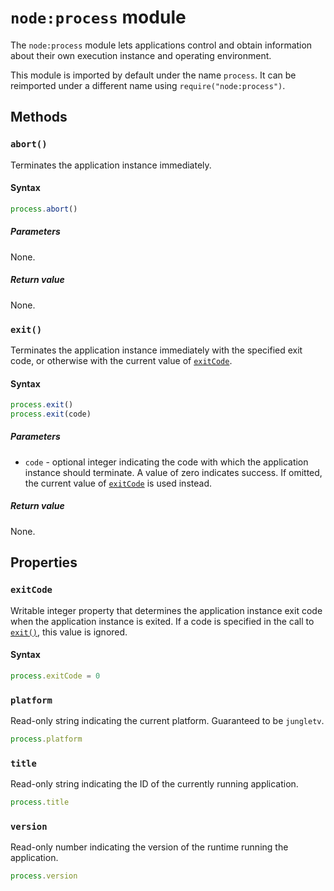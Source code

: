 # `node:process` module

The `node:process` module lets applications control and obtain information about their own execution instance and operating environment.

This module is imported by default under the name `process`.
It can be reimported under a different name using `require("node:process")`.

## Methods

### `abort()`

Terminates the application instance immediately.

#### Syntax

```js
process.abort()
```

##### Parameters

None.

##### Return value

None.

### `exit()`

Terminates the application instance immediately with the specified exit code, or otherwise with the current value of [`exitCode`](#exitcode).

#### Syntax

```js
process.exit()
process.exit(code)
```

##### Parameters

- `code` - optional integer indicating the code with which the application instance should terminate.
  A value of zero indicates success.
  If omitted, the current value of [`exitCode`](#exitcode) is used instead.

##### Return value

None.

## Properties

### `exitCode`

Writable integer property that determines the application instance exit code when the application instance is exited.
If a code is specified in the call to [`exit()`](#exit), this value is ignored.

#### Syntax

```js
process.exitCode = 0
```

### `platform`

Read-only string indicating the current platform.
Guaranteed to be `jungletv`.

```js
process.platform
```

### `title`

Read-only string indicating the ID of the currently running application.

```js
process.title
```

### `version`

Read-only number indicating the version of the runtime running the application.

```js
process.version
```
